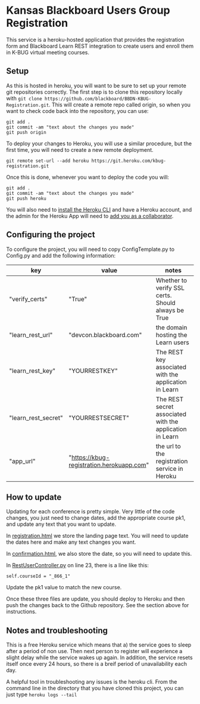 # Kansas Blackboard Users Group Registration

This service is a heroku-hosted application that provides the registration form and Blackboard Learn REST integration to create users and enroll them in K-BUG virtual meeting courses. 

## Setup

As this is hosted in heroku, you will want to be sure to set up your remote git repositories correctly. The first step is to clone this repository locally with `git clone https://github.com/blackboard/BBDN-KBUG-Registration.git`. This will create a remote repo called origin, so when you want to check code back into the repository, you can use:

```
git add .
git commit -am "text about the changes you made"
git push origin
```

To deploy your changes to Heroku, you will use a similar procedure, but the first time, you will need to create a new remote deployment.

```
git remote set-url --add heroku https://git.heroku.com/kbug-registration.git
```

Once this is done, whenever you want to deploy the code you will:
```
git add .
git commit -am "text about the changes you made"
git push heroku
```

You will also need to [install the Heroku CLI](https://devcenter.heroku.com/articles/heroku-cli) and have a Heroku account, and the admin for the Heroku App will need to [add you as a collaborator](https://devcenter.heroku.com/articles/collaborating#collaborator-permissions-for-apps-in-a-personal-account). 

## Configuring the project

To configure the project, you will need to copy ConfigTemplate.py to Config.py and add the following information:

key | value | notes
--- | --- | ---
"verify_certs" | "True" | Whether to verify SSL certs. Should always be True
"learn_rest_url" | "devcon.blackboard.com" | the domain hosting the Learn users
"learn_rest_key" | "YOURRESTKEY" | The REST key associated with the application in Learn
"learn_rest_secret" | "YOURRESTSECRET" | The REST secret associated with the application in Learn
"app_url" | "https://kbug-registration.herokuapp.com" | the url to the registration service in Heroku

## How to update

Updating for each conference is pretty simple. Very little of the code changes, you just need to change dates, add the appropriate course pk1, and update any text that you want to update.

In [registration.html](templates/registration.html) we store the landing page text. You will need to update the dates here and make any text changes you want. 

In [confirmation.html](templates/confirmation.html), we also store the date, so you will need to update this.

In [RestUserController.py](RestUserController.py) on line 23, there is a line like this:
```
self.courseId = "_866_1"
```

Update the pk1 value to match the new course.

Once these three files are update, you should deploy to Heroku and then push the changes back to the Github repository. See the section above for instructions.

## Notes and troubleshooting

This is a free Heroku service which means that a) the service goes to sleep after a period of non use. Then next person to register will experience a slight delay while the service wakes up again. In addition, the service resets itself once every 24 hours, so there is a breif period of unavailability each day.

A helpful tool in troubleshooting any issues is the heroku cli. From the command line in the directory that you have cloned this project, you can just type `heroku logs --tail` 


